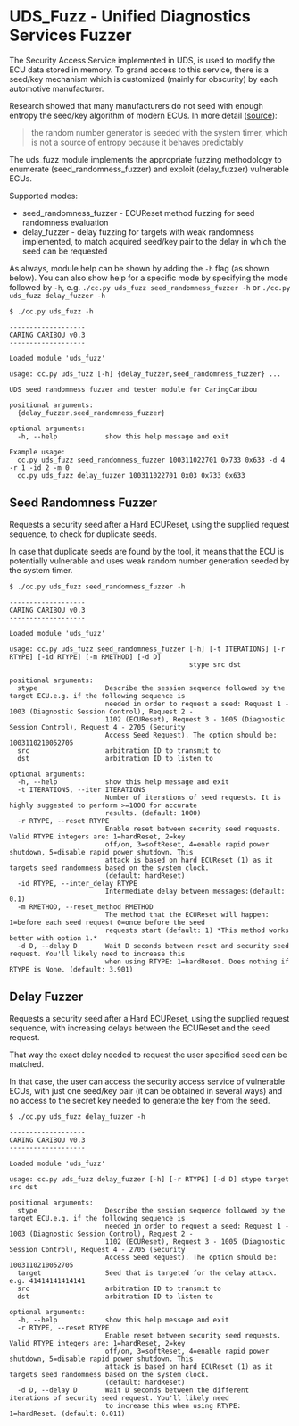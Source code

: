 # UDS_Fuzz - Unified Diagnostics Services Fuzzer
The Security Access Service implemented in UDS, is used to modify the ECU data stored in memory. To grand access to this service, there is a seed/key mechanism which is customized (mainly for obscurity) by each automotive manufacturer.

Research showed that many manufacturers do not seed with enough entropy the seed/key algorithm of modern ECUs. In more detail ([source](https://www.reddit.com/r/CarHacking/comments/m044jp/simos18_supplier_bootloader_sboot_exploit_reading/)):

>  the random number generator is seeded with the system timer, which is not a source of entropy because it behaves predictably

The uds_fuzz module implements the appropriate fuzzing methodology to enumerate (seed_randomness_fuzzer) and exploit (delay_fuzzer) vulnerable ECUs.

Supported modes:
* seed_randomness_fuzzer - ECUReset method fuzzing for seed randomness evaluation
* delay_fuzzer - delay fuzzing for targets with weak randomness implemented, to match acquired seed/key pair to the delay in which the seed can be requested

As always, module help can be shown by adding the `-h` flag (as shown below). You can also show help for a specific mode by specifying the mode followed by `-h`, e.g. `./cc.py uds_fuzz seed_randomness_fuzzer -h` or `./cc.py uds_fuzz delay_fuzzer -h`

```
$ ./cc.py uds_fuzz -h

-------------------
CARING CARIBOU v0.3
-------------------

Loaded module 'uds_fuzz'

usage: cc.py uds_fuzz [-h] {delay_fuzzer,seed_randomness_fuzzer} ...

UDS seed randomness fuzzer and tester module for CaringCaribou

positional arguments:
  {delay_fuzzer,seed_randomness_fuzzer}

optional arguments:
  -h, --help            show this help message and exit

Example usage:
  cc.py uds_fuzz seed_randomness_fuzzer 100311022701 0x733 0x633 -d 4 -r 1 -id 2 -m 0
  cc.py uds_fuzz delay_fuzzer 100311022701 0x03 0x733 0x633
```

## Seed Randomness Fuzzer
Requests a security seed after a Hard ECUReset, using the supplied request sequence, to check for duplicate seeds. 

In case that duplicate seeds are found by the tool, it means that the ECU is potentially  vulnerable and uses weak random number generation seeded by the system timer.

```
$ ./cc.py uds_fuzz seed_randomness_fuzzer -h

-------------------
CARING CARIBOU v0.3
-------------------

Loaded module 'uds_fuzz'

usage: cc.py uds_fuzz seed_randomness_fuzzer [-h] [-t ITERATIONS] [-r RTYPE] [-id RTYPE] [-m RMETHOD] [-d D]
                                             stype src dst

positional arguments:
  stype                 Describe the session sequence followed by the target ECU.e.g. if the following sequence is
                        needed in order to request a seed: Request 1 - 1003 (Diagnostic Session Control), Request 2 -
                        1102 (ECUReset), Request 3 - 1005 (Diagnostic Session Control), Request 4 - 2705 (Security
                        Access Seed Request). The option should be: 1003110210052705
  src                   arbitration ID to transmit to
  dst                   arbitration ID to listen to

optional arguments:
  -h, --help            show this help message and exit
  -t ITERATIONS, --iter ITERATIONS
                        Number of iterations of seed requests. It is highly suggested to perform >=1000 for accurate
                        results. (default: 1000)
  -r RTYPE, --reset RTYPE
                        Enable reset between security seed requests. Valid RTYPE integers are: 1=hardReset, 2=key
                        off/on, 3=softReset, 4=enable rapid power shutdown, 5=disable rapid power shutdown. This
                        attack is based on hard ECUReset (1) as it targets seed randomness based on the system clock.
                        (default: hardReset)
  -id RTYPE, --inter_delay RTYPE
                        Intermediate delay between messages:(default: 0.1)
  -m RMETHOD, --reset_method RMETHOD
                        The method that the ECUReset will happen: 1=before each seed request 0=once before the seed
                        requests start (default: 1) *This method works better with option 1.*
  -d D, --delay D       Wait D seconds between reset and security seed request. You'll likely need to increase this
                        when using RTYPE: 1=hardReset. Does nothing if RTYPE is None. (default: 3.901)
```

## Delay Fuzzer
Requests a security seed after a Hard ECUReset, using the supplied request sequence, with increasing delays between the ECUReset and the seed request.

That way the exact delay needed to request the user specified seed can be matched. 

In that case, the user can access the security access service of vulnerable ECUs, with just one seed/key pair (it can be obtained in several ways) and no access to the secret key needed to generate the key from the seed.

```
$ ./cc.py uds_fuzz delay_fuzzer -h

-------------------
CARING CARIBOU v0.3
-------------------

Loaded module 'uds_fuzz'

usage: cc.py uds_fuzz delay_fuzzer [-h] [-r RTYPE] [-d D] stype target src dst

positional arguments:
  stype                 Describe the session sequence followed by the target ECU.e.g. if the following sequence is
                        needed in order to request a seed: Request 1 - 1003 (Diagnostic Session Control), Request 2 -
                        1102 (ECUReset), Request 3 - 1005 (Diagnostic Session Control), Request 4 - 2705 (Security
                        Access Seed Request). The option should be: 1003110210052705
  target                Seed that is targeted for the delay attack. e.g. 41414141414141
  src                   arbitration ID to transmit to
  dst                   arbitration ID to listen to

optional arguments:
  -h, --help            show this help message and exit
  -r RTYPE, --reset RTYPE
                        Enable reset between security seed requests. Valid RTYPE integers are: 1=hardReset, 2=key
                        off/on, 3=softReset, 4=enable rapid power shutdown, 5=disable rapid power shutdown. This
                        attack is based on hard ECUReset (1) as it targets seed randomness based on the system clock.
                        (default: hardReset)
  -d D, --delay D       Wait D seconds between the different iterations of security seed request. You'll likely need
                        to increase this when using RTYPE: 1=hardReset. (default: 0.011)
```